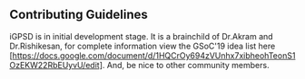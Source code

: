 ## Contributing Guidelines

iGPSD is in initial development stage. It is a brainchild of Dr.Akram and Dr.Rishikesan, for complete information view the GSoC'19 idea list here [https://docs.google.com/document/d/1HQCrOy694zVUnhx7xibheohTeonS1OzEKW22RbEUyvU/edit]. And, be nice to other community members.
